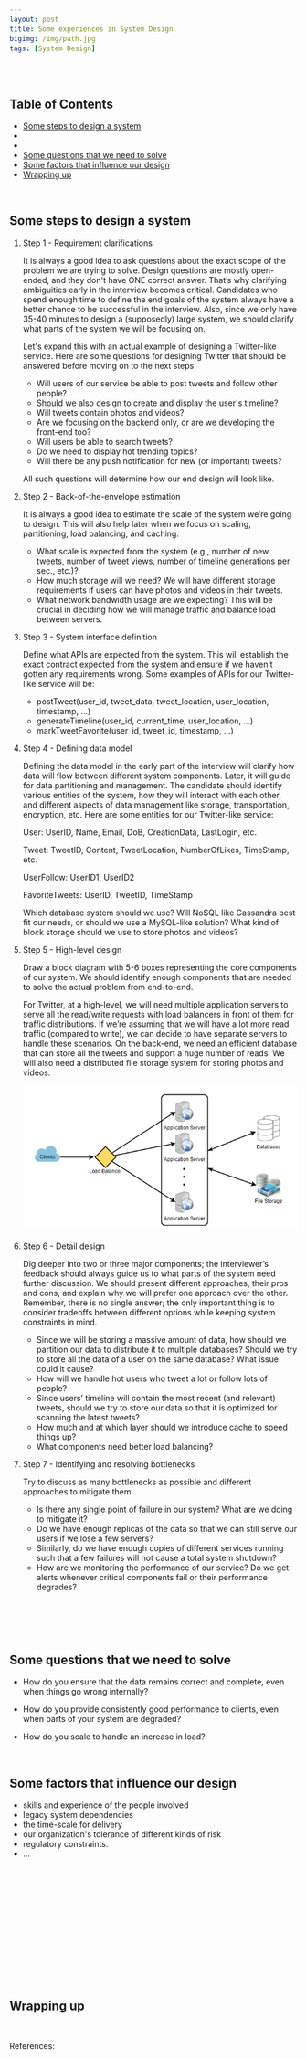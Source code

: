 ```yaml
---
layout: post
title: Some experiences in System Design
bigimg: /img/path.jpg
tags: [System Design]
---
```




<br>

## Table of Contents
- [Some steps to design a system](#some-steps-to-design-a-system)
- []()
- []()
- [Some questions that we need to solve](#some-questions-that-we-need-to-have)
- [Some factors that influence our design](#some-factors-that-influence-our-design)
- [Wrapping up](#wrapping-up)



<br>

## Some steps to design a system

1. Step 1 - Requirement clarifications

    It is always a good idea to ask questions about the exact scope of the problem we are trying to solve. Design questions are mostly open-ended, and they don't have ONE correct answer. That’s why clarifying ambiguities early in the interview becomes critical. Candidates who spend enough time to define the end goals of the system always have a better chance to be successful in the interview. Also, since we only have 35-40 minutes to design a (supposedly) large system, we should clarify what parts of the system we will be focusing on.

    Let's expand this with an actual example of designing a Twitter-like service. Here are some questions for designing Twitter that should be answered before moving on to the next steps:
    - Will users of our service be able to post tweets and follow other people?
    - Should we also design to create and display the user's timeline?
    - Will tweets contain photos and videos?
    - Are we focusing on the backend only, or are we developing the front-end too?
    - Will users be able to search tweets?
    - Do we need to display hot trending topics?
    - Will there be any push notification for new (or important) tweets?

    All such questions will determine how our end design will look like.

2. Step 2 - Back-of-the-envelope estimation

    It is always a good idea to estimate the scale of the system we’re going to design. This will also help later when we focus on scaling, partitioning, load balancing, and caching.
    - What scale is expected from the system (e.g., number of new tweets, number of tweet views, number of timeline generations per sec., etc.)?
    - How much storage will we need? We will have different storage requirements if users can have photos and videos in their tweets.
    - What network bandwidth usage are we expecting? This will be crucial in deciding how we will manage traffic and balance load between servers.

3. Step 3 - System interface definition

    Define what APIs are expected from the system. This will establish the exact contract expected from the system and ensure if we haven’t gotten any requirements wrong. Some examples of APIs for our Twitter-like service will be:
    - postTweet(user_id, tweet_data, tweet_location, user_location, timestamp, …)  
    - generateTimeline(user_id, current_time, user_location, …)  
    - markTweetFavorite(user_id, tweet_id, timestamp, …)

4. Step 4 - Defining data model

    Defining the data model in the early part of the interview will clarify how data will flow between different system components. Later, it will guide for data partitioning and management. The candidate should identify various entities of the system, how they will interact with each other, and different aspects of data management like storage, transportation, encryption, etc. Here are some entities for our Twitter-like service:

    User: UserID, Name, Email, DoB, CreationData, LastLogin, etc.

    Tweet: TweetID, Content, TweetLocation, NumberOfLikes, TimeStamp, etc.

    UserFollow: UserID1, UserID2

    FavoriteTweets: UserID, TweetID, TimeStamp

    Which database system should we use? Will NoSQL like Cassandra best fit our needs, or should we use a MySQL-like solution? What kind of block storage should we use to store photos and videos?

5. Step 5 - High-level design

    Draw a block diagram with 5-6 boxes representing the core components of our system. We should identify enough components that are needed to solve the actual problem from end-to-end.

    For Twitter, at a high-level, we will need multiple application servers to serve all the read/write requests with load balancers in front of them for traffic distributions. If we’re assuming that we will have a lot more read traffic (compared to write), we can decide to have separate servers to handle these scenarios. On the back-end, we need an efficient database that can store all the tweets and support a huge number of reads. We will also need a distributed file storage system for storing photos and videos.

    ![](../img/system-design/steps/structure-system.png)

6. Step 6 - Detail design

    Dig deeper into two or three major components; the interviewer’s feedback should always guide us to what parts of the system need further discussion. We should present different approaches, their pros and cons, and explain why we will prefer one approach over the other. Remember, there is no single answer; the only important thing is to consider tradeoffs between different options while keeping system constraints in mind.
    - Since we will be storing a massive amount of data, how should we partition our data to distribute it to multiple databases? Should we try to store all the data of a user on the same database? What issue could it cause?
    - How will we handle hot users who tweet a lot or follow lots of people?
    - Since users’ timeline will contain the most recent (and relevant) tweets, should we try to store our data so that it is optimized for scanning the latest tweets?
    - How much and at which layer should we introduce cache to speed things up?
    - What components need better load balancing?

7. Step 7 - Identifying and resolving bottlenecks

    Try to discuss as many bottlenecks as possible and different approaches to mitigate them.
    - Is there any single point of failure in our system? What are we doing to mitigate it?
    - Do we have enough replicas of the data so that we can still serve our users if we lose a few servers?
    - Similarly, do we have enough copies of different services running such that a few failures will not cause a total system shutdown?
    - How are we monitoring the performance of our service? Do we get alerts whenever critical components fail or their performance degrades?


<br>

## 





<br>

## Some questions that we need to solve

- How do you ensure that the data remains correct and complete, even when things go wrong internally?

- How do you provide consistently good performance to clients, even when parts of your system are degraded?

- How do you scale to handle an increase in load?



<br>

## Some factors that influence our design

- skills and experience of the people involved
- legacy system dependencies
- the time-scale for delivery
- our organization's tolerance of different kinds of risk
- regulatory constraints.
- ...

<br>

## 





<br>

## 





<br>

## 





<br>

## 





<br>

## Wrapping up





<br>

References:

[]()

[]()

[]()

[]()

[]()

[]()

[]()